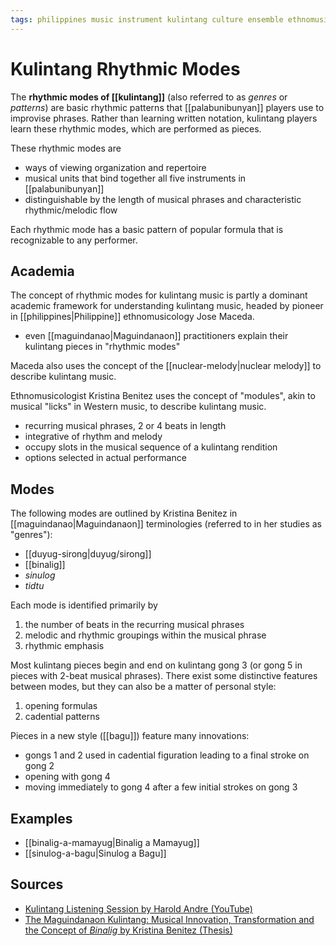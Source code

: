 ```yaml
---
tags: philippines music instrument kulintang culture ensemble ethnomusicology rhythmic-mode
---
```


# Kulintang Rhythmic Modes

The **rhythmic modes of [[kulintang]]** (also referred to as _genres_ or _patterns_) are basic rhythmic patterns that [[palabunibunyan]] players use to improvise phrases. Rather than learning written notation, kulintang players learn these rhythmic modes, which are performed as pieces.

These rhythmic modes are

- ways of viewing organization and repertoire
- musical units that bind together all five instruments in [[palabunibunyan]]
- distinguishable by the length of musical phrases and characteristic rhythmic/melodic flow

Each rhythmic mode has a basic pattern of popular formula that is recognizable to any performer.

## Academia

The concept of rhythmic modes for kulintang music is partly a dominant academic framework for understanding kulintang music, headed by pioneer in [[philippines|Philippine]] ethnomusicology Jose Maceda.

- even [[maguindanao|Maguindanaon]] practitioners explain their kulintang pieces in "rhythmic modes"

Maceda also uses the concept of the [[nuclear-melody|nuclear melody]] to describe kulintang music.

Ethnomusicologist Kristina Benitez uses the concept of "modules", akin to musical "licks" in Western music, to describe kulintang music.

- recurring musical phrases, 2 or 4 beats in length
- integrative of rhythm and melody
- occupy slots in the musical sequence of a kulintang rendition
- options selected in actual performance

## Modes

The following modes are outlined by Kristina Benitez in [[maguindanao|Maguindanaon]] terminologies (referred to in her studies as "genres"):

- [[duyug-sirong|duyug/sirong]]
- [[binalig]]
- _sinulog_
- _tidtu_

Each mode is identified primarily by

1. the number of beats in the recurring musical phrases
2. melodic and rhythmic groupings within the musical phrase
3. rhythmic emphasis

Most kulintang pieces begin and end on kulintang gong 3 (or gong 5 in pieces with 2-beat musical phrases). There exist some distinctive features between modes, but they can also be a matter of personal style:

1. opening formulas
2. cadential patterns

Pieces in a new style ([[bagu]]) feature many innovations:

- gongs 1 and 2 used in cadential figuration leading to a final stroke on gong 2
- opening with gong 4
- moving immediately to gong 4 after a few initial strokes on gong 3

## Examples

- [[binalig-a-mamayug|Binalig a Mamayug]]
- [[sinulog-a-bagu|Sinulog a Bagu]]

## Sources

- [Kulintang Listening Session by Harold Andre (YouTube)](https://www.youtube.com/watch?v=7b7iDVjvxPs)
- [The Maguindanaon Kulintang: Musical Innovation, Transformation and the Concept of _Binalig_ by Kristina Benitez (Thesis)](https://deepblue.lib.umich.edu/handle/2027.42/125019)
